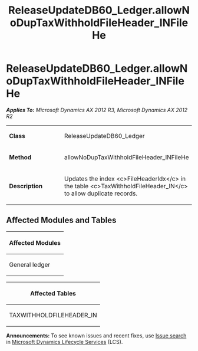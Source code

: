 ﻿---
title: ReleaseUpdateDB60_Ledger.allowNoDupTaxWithholdFileHeader_INFileHe
TOCTitle: ReleaseUpdateDB60_Ledger.allowNoDupTaxWithholdFileHeader_INFileHe
ms:assetid: c95eecba-9004-4a53-a297-590d3163e0db
ms:mtpsurl: https://msdn.microsoft.com/en-us/library/JJ719619(v=AX.60)
ms:contentKeyID: 49711185
ms.date: 05/18/2015
mtps_version: v=AX.60
---

# ReleaseUpdateDB60\_Ledger.allowNoDupTaxWithholdFileHeader\_INFileHe 


_**Applies To:** Microsoft Dynamics AX 2012 R3, Microsoft Dynamics AX 2012 R2_

<table>
<colgroup>
<col style="width: 50%" />
<col style="width: 50%" />
</colgroup>
<tbody>
<tr class="odd">
<td><p><strong>Class</strong></p></td>
<td><p>ReleaseUpdateDB60_Ledger</p></td>
</tr>
<tr class="even">
<td><p><strong>Method</strong></p></td>
<td><p>allowNoDupTaxWithholdFileHeader_INFileHe</p></td>
</tr>
<tr class="odd">
<td><p><strong>Description</strong></p></td>
<td><p>Updates the index &lt;c&gt;FileHeaderIdx&lt;/c&gt; in the table &lt;c&gt;TaxWithholdFileHeader_IN&lt;/c&gt; to allow duplicate records.</p></td>
</tr>
</tbody>
</table>


## Affected Modules and Tables

<table>
<colgroup>
<col style="width: 100%" />
</colgroup>
<thead>
<tr class="header">
<th><p>Affected Modules</p></th>
</tr>
</thead>
<tbody>
<tr class="odd">
<td><p>General ledger</p></td>
</tr>
</tbody>
</table>


<table>
<colgroup>
<col style="width: 100%" />
</colgroup>
<thead>
<tr class="header">
<th><p>Affected Tables</p></th>
</tr>
</thead>
<tbody>
<tr class="odd">
<td><p>TAXWITHHOLDFILEHEADER_IN</p></td>
</tr>
</tbody>
</table>

  
**Announcements:** To see known issues and recent fixes, use [Issue search](http://go.microsoft.com/fwlink/?linkid=389258) in [Microsoft Dynamics Lifecycle Services](http://go.microsoft.com/fwlink/?linkid=306505) (LCS).

